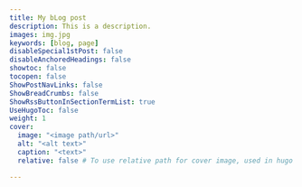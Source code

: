 ```yaml
---
title: My bLog post
description: This is a description.
images: img.jpg
keywords: [blog, page]
disableSpecial1stPost: false
disableAnchoredHeadings: false
showtoc: false
tocopen: false
ShowPostNavLinks: false
ShowBreadCrumbs: false
ShowRssButtonInSectionTermList: true
UseHugoToc: false
weight: 1
cover:
  image: "<image path/url>"
  alt: "<alt text>"
  caption: "<text>"
  relative: false # To use relative path for cover image, used in hugo Page-bundles

---
```

